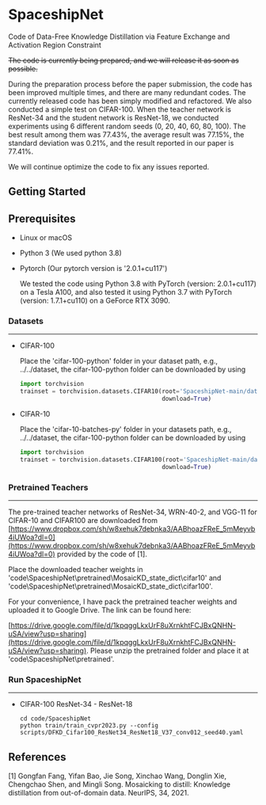 # SpaceshipNet
Code of Data-Free Knowledge Distillation via Feature Exchange and Activation Region Constraint

~~The code is currently being prepared, and we will release it as soon as possible.~~



During the preparation process before the paper submission, the code has been improved multiple times, and there are many redundant codes. The currently released code has been simply modified and refactored. We also conducted a simple test on CIFAR-100. When the teacher network is ResNet-34 and the student network is ResNet-18, we conducted experiments using 6 different random seeds (0, 20, 40, 60, 80, 100). The best result among them was 77.43%, the average result was 77.15%, the standard deviation was 0.21%, and the result reported in our paper is 77.41%.




We will continue optimize the code to fix any issues reported.



## Getting Started



## Prerequisites

- Linux or macOS

- Python 3 (We used python 3.8)

- Pytorch (Our pytorch version is '2.0.1+cu117')

  We tested the code using Python 3.8 with PyTorch (version: 2.0.1+cu117) on a Tesla A100, and also tested it using Python 3.7 with PyTorch (version: 1.7.1+cu110) on a GeForce RTX 3090.





### Datasets

---

- CIFAR-100

  Place the 'cifar-100-python' folder in your dataset path, e.g., ../../dataset, the cifar-100-python folder can be downloaded by using

  ```python
  import torchvision
  trainset = torchvision.datasets.CIFAR10(root='SpaceshipNet-main/dataset', train=True,
                                          download=True)
  ```

  

- CIFAR-10

  Place the 'cifar-10-batches-py' folder in your datasets path, e.g., ../../dataset, the cifar-100-python folder can be downloaded by using

  ```python
  import torchvision
  trainset = torchvision.datasets.CIFAR100(root='SpaceshipNet-main/dataset', train=True,
                                          download=True)
  ```





### Pretrained Teachers

---

The pre-trained teacher networks of ResNet-34, WRN-40-2, and VGG-11 for CIFAR-10 and CIFAR100 are downloaded from [https://www.dropbox.com/sh/w8xehuk7debnka3/AABhoazFReE_5mMeyvb4iUWoa?dl=0](https://www.dropbox.com/sh/w8xehuk7debnka3/AABhoazFReE_5mMeyvb4iUWoa?dl=0) provided by the code of [1].

Place the downloaded teacher weights in 'code\SpaceshipNet\pretrained\MosaicKD_state_dict\cifar10' and 'code\SpaceshipNet\pretrained\MosaicKD_state_dict\cifar100'. 

For your convenience, I have pack the pretrained teacher weights and uploaded it to Google Drive. The link can be found here: 

[https://drive.google.com/file/d/1kpqggLkxUrF8uXrnkhtFCJBxQNHN-uSA/view?usp=sharing](https://drive.google.com/file/d/1kpqggLkxUrF8uXrnkhtFCJBxQNHN-uSA/view?usp=sharing). Please unzip the pretrained folder and place it at 'code\SpaceshipNet\pretrained'.




### Run SpaceshipNet

---

- CIFAR-100 ResNet-34 - ResNet-18

  ```
  cd code/SpaceshipNet 
  python train/train_cvpr2023.py --config scripts/DFKD_Cifar100_ResNet34_ResNet18_V37_conv012_seed40.yaml
  ```

  





## References

[1] Gongfan Fang, Yifan Bao, Jie Song, Xinchao Wang, Donglin Xie, Chengchao Shen, and Mingli Song. Mosaicking to distill: Knowledge distillation from out-of-domain data. NeurIPS, 34, 2021.



